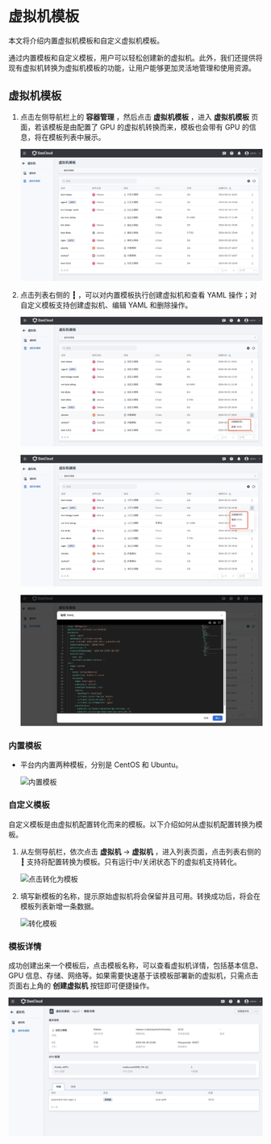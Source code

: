 # 虚拟机模板

本文将介绍内置虚拟机模板和自定义虚拟机模板。

通过内置模板和自定义模板，用户可以轻松创建新的虚拟机。此外，我们还提供将现有虚拟机转换为虚拟机模板的功能，让用户能够更加灵活地管理和使用资源。

## 虚拟机模板

1. 点击左侧导航栏上的 __容器管理__ ，然后点击 __虚拟机模板__ ，进入 __虚拟机模板__ 页面，若该模板是由配置了 GPU 的虚拟机转换而来，模板也会带有 GPU 的信息，将在模板列表中展示。

    ![虚拟机模板](../images/tep01.png)

2. 点击列表右侧的 __┇__ ，可以对内置模板执行创建虚拟机和查看 YAML 操作；对自定义模板支持创建虚拟机、编辑 YAML 和删除操作。

    ![内置模板操作](../images/tep02.png)

    ![自定义模板操作](../images/tep03.png)

    ![编辑自定义模板](../images/tep-yaml.png)

### 内置模板

- 平台内内置两种模板，分别是 CentOS 和 Ubuntu。

    ![内置模板](../images/vm-tep.png)

### 自定义模板

自定义模板是由虚拟机配置转化而来的模板。以下介绍如何从虚拟机配置转换为模板。

1. 从左侧导航栏，依次点击 __虚拟机__ -> __虚拟机__ ，进入列表页面，点击列表右侧的 __┇__ 支持将配置转换为模板。只有运行中/关闭状态下的虚拟机支持转化。

    ![点击转化为模板](https://docs.daocloud.io/daocloud-docs-images/docs/zh/docs/virtnest/images/tep04.png)

2. 填写新模板的名称，提示原始虚拟机将会保留并且可用。转换成功后，将会在模板列表新增一条数据。

    ![转化模板](https://docs.daocloud.io/daocloud-docs-images/docs/zh/docs/virtnest/images/tep05.png)

### 模板详情

成功创建出来一个模板后，点击模板名称，可以查看虚拟机详情，包括基本信息、GPU 信息、存储、网络等。如果需要快速基于该模板部署新的虚拟机，只需点击页面右上角的 __创建虚拟机__ 按钮即可便捷操作。

![模板详情](../images/tep-detail.png)